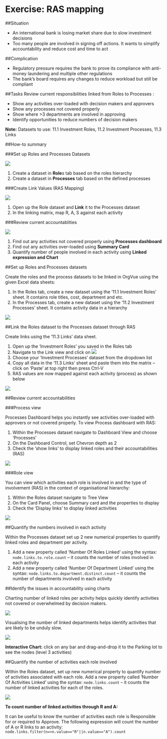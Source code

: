 # Exercise: RAS mapping

##Situation

* An international bank is losing market share due to slow investment decisions
* Too many people are involved in signing off actions. It wants to simplify accountability and reduce cost and time to act

##Complication

* Regulatory pressure requires the bank to prove its compliance with anti-money laundering and multiple other regulations
* The bank’s board requires any changes to reduce workload but still be compliant

##Tasks
Review current responsibilities linked from Roles to Processes :
* Show any activities over-loaded with decision makers and approvers
* Show any processes not covered properly
* Show where >3 departments are involved in approving
* Identify opportunities to reduce numbers of decision makers

**Note:** Datasets to use: 11.1 Investment Roles, 11.2 Investment Processes, 11.3 Links

##How-to summary

###Set up Roles and Processes Datasets

![](4A-011.rollsprocesses.png)

1. Create a dataset in **Role**s tab based on the roles hierarchy
2. Create a dataset in **Processes** tab based on the defined processes

###Create Link Values (RAS Mapping)

![](4A-012.createlinkvalues.png)

1. Open up the Role dataset and **Link** it to the Processes dataset
2. In the linking matrix, map R, A, S against each activity

###Review current accountablities

![](4A-013.reviewaccountabilities.png)

1. Find out any activities not covered properly using **Processes dashboard**
2. Find out any activities over-loaded using **Summary Card**
3. Quantify number of people involved in each activity using **Linked expression and Chart**

##Set up Roles and Processes datasets

Create the roles and the process datasets to be linked in OrgVue using the given Excel data sheets:

1. In the Roles tab, create a new dataset using the ‘11.1 Investment Roles’ sheet. It contains role titles, cost, department and etc.
2. In the Processes tab, create a new dataset using the ‘11.2 Investment Processes’ sheet. It contains activity data in a hierarchy

![](4A-014.rolesprocessesdatasets.png)

##Link the Roles dataset to the Processes dataset through RAS


Create links using the ‘11.3 Links’ data sheet. 

1. Open up the ‘Investment Roles’ you saved in the Roles tab
2. Navigate to the Link view and click on    ![](4A-016.linkicon.png)        
3. Choose your ‘Investment Processes’ dataset from the dropdown list
4. Copy all data in the ‘11.3 Links’ sheet and paste them into the matrix – click on ‘Paste’ at top right then press Ctrl-V
5. RAS values are now mapped against each activity (process) as shown below

![](4A-015.RASlink.png)

##Review current accountabilities

###Process view

Processes Dashboard helps you instantly see activities over-loaded with approvers or not covered properly. To view Process dashboard with RAS:

1. Within the Processes dataset navigate to Dashboard View and choose ‘Processes’
2. On the Dashboard Control, set Chevron depth as 2
3. Check the ‘show links’ to display linked roles and their accountabilities (RAS)

![](4A-017.processviewaccountablities.png)

###Role view

You can view which activities each role is involved in and the type of involvement (RAS) in the context of organisational hierarchy:

1. Within the Roles dataset navigate to Tree View 
2. On the Card Panel, choose Summary card and the properties to display
3. Check the ‘Display links’ to display linked activities

![](4A-018.roleviewaccountablities.png)

##Quantify the numbers involved in each activity 

Within the Processes dataset set up 2 new numerical properties to quantify linked roles and department per activity.

1. Add a new property called ‘Number Of Roles Linked’ using the syntax: `node.links.to.role.count` – it counts the number of roles involved in each activity
2. Add a new property called ‘Number Of Department Linked’ using the syntax: `node.links.to.department.distinct.count` – it counts the number of departments involved in each activity

##Identify the issues in accountability using charts

Charting number of linked roles per activity helps quickly identify activities not covered or overwhelmed by decision makers.

![](4A-020.identifyissues.png)

Visualising the number of linked departments helps identify activities that are likely to be unduly slow.

![](4A-021.identifyissues2.png)

**Interactive Chart:** click on any bar and drag-and-drop it to the Parking lot to see the nodes (level 3 activities) 

##Quantify the number of activities each role involved

Within the Roles dataset, set up new numerical property to quantify number of activities associated with each role. Add a new property called ‘Number Of Activities Linked’ using the syntax: ```node.links.count``` – it counts the number of linked activities for each of the roles.

![](4A-022.quantifyactivityroles.png)

**To count number of linked activities through R and A:**

It can be useful to know the number of activities each role is Responsible for or required to Approve. The following expression will count the number of A or R links to an activity: 
```node.links.filter(n=>n.value=="R"||n.value=="A").count```



